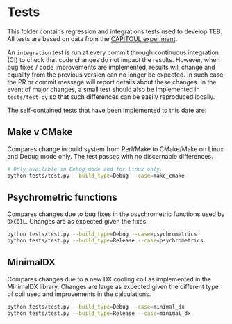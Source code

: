 # Tests

This folder contains regression and integrations tests used to develop TEB. All tests are based on data from the [CAPITOUL experiment](../examples/CAPITOUL/).

An `integration` test is run at every commit through continuous integration (CI) to check that code changes do not impact the results. However, when bug fixes / code improvements are implemented, results will change and equality from the previous version can no longer be expected. In such case, the PR or commit message will report details about these changes. In the event of major changes, a small test should also be implemented in `tests/test.py` so that such differences can be easily reproduced locally.

The self-contained tests that have been implemented to this date are:

## Make v CMake

Compares change in build system from Perl/Make to CMake/Make on Linux and Debug mode only.
The test passes with no discernable differences.

```sh
# Only available in Debug mode and for Linux only.
python tests/test.py --build_type=Debug --case=make_cmake
```

## Psychrometric functions

Compares changes due to bug fixes in the psychrometric functions used by `DXCOIL`.
Changes are as expected given the fixes.
```sh
python tests/test.py --build_type=Debug --case=psychrometrics
python tests/test.py --build_type=Release --case=psychrometrics
```
## MinimalDX

Compares changes due to a new DX cooling coil as implemented in the MinimalDX library.
Changes are large as expected given the different type of coil used and improvements in the calculations.

```sh
python tests/test.py --build_type=Debug --case=minimal_dx
python tests/test.py --build_type=Release --case=minimal_dx
```
